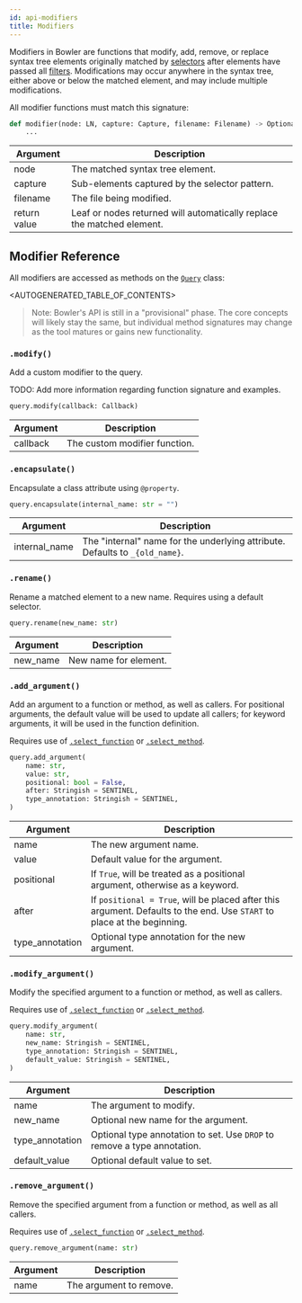```yaml
---
id: api-modifiers
title: Modifiers
---
```


Modifiers in Bowler are functions that modify, add, remove, or replace syntax tree
elements originally matched by [selectors](api-selectors) after elements have passed
all [filters](api-filters). Modifications may occur anywhere in the syntax tree,
either above or below the matched element, and may include multiple modifications.

All modifier functions must match this signature:

```python
def modifier(node: LN, capture: Capture, filename: Filename) -> Optional[LN]:
    ...
```

Argument | Description
---|---
node | The matched syntax tree element.
capture | Sub-elements captured by the selector pattern.
filename | The file being modified.
return value | Leaf or nodes returned will automatically replace the matched element.

## Modifier Reference

All modifiers are accessed as methods on the [`Query`](api-query) class:

<AUTOGENERATED_TABLE_OF_CONTENTS>

> Note: Bowler's API is still in a "provisional" phase.  The core concepts will likely
> stay the same, but individual method signatures may change as the tool matures or
> gains new functionality.

### `.modify()`

Add a custom modifier to the query.

TODO: Add more information regarding function signature and examples.

```python
query.modify(callback: Callback)
```

Argument | Description
---|---
callback | The custom modifier function.

### `.encapsulate()`

Encapsulate a class attribute using `@property`.

```python
query.encapsulate(internal_name: str = "")
```

Argument | Description
---|---
internal_name | The "internal" name for the underlying attribute. Defaults to `_{old_name}`.

### `.rename()`

Rename a matched element to a new name.  Requires using a default selector.

```python
query.rename(new_name: str)
```

Argument | Description
---|---
new_name | New name for element.

### `.add_argument()`

Add an argument to a function or method, as well as callers. For positional arguments,
the default value will be used to update all callers; for keyword arguments, it will
be used in the function definition.

Requires use of [`.select_function`](api-selectors#select-function) or
[`.select_method`](api-selectors#select-method).

```python
query.add_argument(
    name: str,
    value: str,
    positional: bool = False,
    after: Stringish = SENTINEL,
    type_annotation: Stringish = SENTINEL,
)
```

Argument | Description
---|---
name | The new argument name.
value | Default value for the argument.
positional | If `True`, will be treated as a positional argument, otherwise as a keyword.
after | If `positional = True`, will be placed after this argument. Defaults to the end. Use `START` to place at the beginning.
type_annotation | Optional type annotation for the new argument.

### `.modify_argument()`

Modify the specified argument to a function or method, as well as callers.

Requires use of [`.select_function`](api-selectors#select-function) or
[`.select_method`](api-selectors#select-method).

```python
query.modify_argument(
    name: str,
    new_name: Stringish = SENTINEL,
    type_annotation: Stringish = SENTINEL,
    default_value: Stringish = SENTINEL,
)
```

Argument | Description
---|---
name | The argument to modify.
new_name | Optional new name for the argument.
type_annotation | Optional type annotation to set. Use `DROP` to remove a type annotation.
default_value | Optional default value to set.

### `.remove_argument()`

Remove the specified argument from a function or method, as well as all callers.

Requires use of [`.select_function`](api-selectors#select-function) or
[`.select_method`](api-selectors#select-method).

```python
query.remove_argument(name: str)
```

Argument | Description
---|---
name | The argument to remove.
